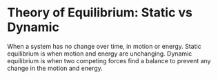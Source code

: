 # Theory of Equilibrium: Static vs Dynamic

When a system has no change over time, in motion or energy. Static equilibrium is when motion and energy are unchanging. Dynamic equilibrium is when two competing forces find a balance to prevent any change in the motion and energy.
